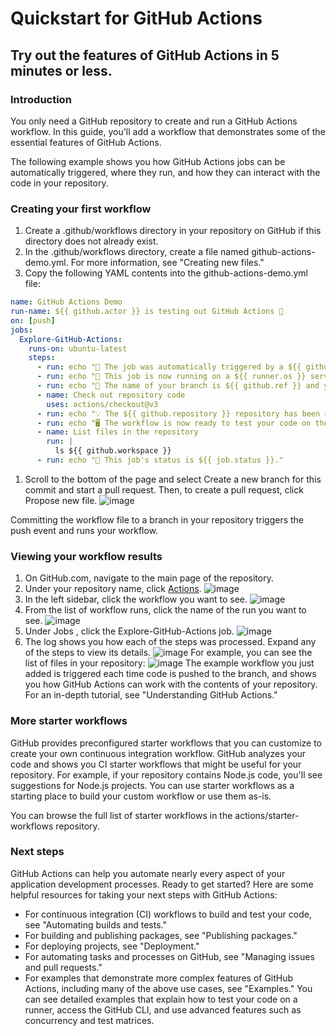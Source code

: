 # Quickstart for GitHub Actions

## Try out the features of GitHub Actions in 5 minutes or less.

### Introduction
You only need a GitHub repository to create and run a GitHub Actions workflow. In this guide, you'll add a workflow that demonstrates some of the essential features of GitHub Actions.

The following example shows you how GitHub Actions jobs can be automatically triggered, where they run, and how they can interact with the code in your repository.

### Creating your first workflow
1. Create a .github/workflows directory in your repository on GitHub if this directory does not already exist.
1. In the .github/workflows directory, create a file named github-actions-demo.yml. For more information, see "Creating new files."
1. Copy the following YAML contents into the github-actions-demo.yml file:
```yml
name: GitHub Actions Demo
run-name: ${{ github.actor }} is testing out GitHub Actions 🚀
on: [push]
jobs:
  Explore-GitHub-Actions:
    runs-on: ubuntu-latest
    steps:
      - run: echo "🎉 The job was automatically triggered by a ${{ github.event_name }} event."
      - run: echo "🐧 This job is now running on a ${{ runner.os }} server hosted by GitHub!"
      - run: echo "🔎 The name of your branch is ${{ github.ref }} and your repository is ${{ github.repository }}."
      - name: Check out repository code
        uses: actions/checkout@v3
      - run: echo "💡 The ${{ github.repository }} repository has been cloned to the runner."
      - run: echo "🖥️ The workflow is now ready to test your code on the runner."
      - name: List files in the repository
        run: |
          ls ${{ github.workspace }}
      - run: echo "🍏 This job's status is ${{ job.status }}."
```
1. Scroll to the bottom of the page and select Create a new branch for this commit and start a pull request. Then, to create a pull request, click Propose new file.
![image](https://user-images.githubusercontent.com/22425467/205131135-a04347d9-9170-4958-9a4f-649693fc1fad.png)

Committing the workflow file to a branch in your repository triggers the push event and runs your workflow.

### Viewing your workflow results
1. On GitHub.com, navigate to the main page of the repository.
1. Under your repository name, click  [Actions](./actions).
![image](https://user-images.githubusercontent.com/22425467/205131217-3b049d1f-641d-47c4-9f13-bb90d58280ee.png)
1. In the left sidebar, click the workflow you want to see.
![image](https://user-images.githubusercontent.com/22425467/205131307-e2a40592-2186-4e8a-a2d2-8b722b667b2c.png)
1. From the list of workflow runs, click the name of the run you want to see.
![image](https://user-images.githubusercontent.com/22425467/205131328-69b64472-b869-496c-9e38-8d77049bacca.png)
1. Under Jobs , click the Explore-GitHub-Actions job.
![image](https://user-images.githubusercontent.com/22425467/205131352-1742232a-3817-4834-b606-c5ed5a9e1ceb.png)
1. The log shows you how each of the steps was processed. Expand any of the steps to view its details.
![image](https://user-images.githubusercontent.com/22425467/205131388-f82efd5f-6964-4a48-8b2b-928327f783f4.png)
For example, you can see the list of files in your repository:
![image](https://user-images.githubusercontent.com/22425467/205131430-9e558e09-13a4-4dfb-aed0-1e7560734cdb.png)
The example workflow you just added is triggered each time code is pushed to the branch, and shows you how GitHub Actions can work with the contents of your repository. For an in-depth tutorial, see "Understanding GitHub Actions."
### More starter workflows
GitHub provides preconfigured starter workflows that you can customize to create your own continuous integration workflow. GitHub analyzes your code and shows you CI starter workflows that might be useful for your repository. For example, if your repository contains Node.js code, you'll see suggestions for Node.js projects. You can use starter workflows as a starting place to build your custom workflow or use them as-is.

You can browse the full list of starter workflows in the actions/starter-workflows repository.
### Next steps
GitHub Actions can help you automate nearly every aspect of your application development processes. Ready to get started? Here are some helpful resources for taking your next steps with GitHub Actions:

* For continuous integration (CI) workflows to build and test your code, see "Automating builds and tests."
* For building and publishing packages, see "Publishing packages."
* For deploying projects, see "Deployment."
* For automating tasks and processes on GitHub, see "Managing issues and pull requests."
* For examples that demonstrate more complex features of GitHub Actions, including many of the above use cases, see "Examples." You can see detailed examples that explain how to test your code on a runner, access the GitHub CLI, and use advanced features such as concurrency and test matrices.
